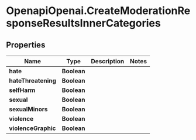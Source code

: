 # OpenapiOpenai.CreateModerationResponseResultsInnerCategories

## Properties

Name | Type | Description | Notes
------------ | ------------- | ------------- | -------------
**hate** | **Boolean** |  | 
**hateThreatening** | **Boolean** |  | 
**selfHarm** | **Boolean** |  | 
**sexual** | **Boolean** |  | 
**sexualMinors** | **Boolean** |  | 
**violence** | **Boolean** |  | 
**violenceGraphic** | **Boolean** |  | 



